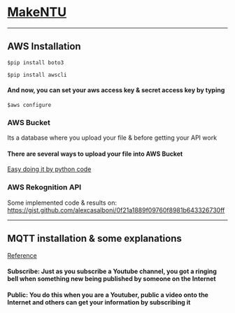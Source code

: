 # [MakeNTU](https://make.ntuee.org/)
---
## AWS Installation
```$pip install boto3```

```$pip install awscli```
#### And now, you can set your aws access key & secret access key by typing
```$aws configure```
### AWS Bucket
Its a database where you upload your file & before getting your API work
#### There are several ways to upload your file into AWS Bucket
[Easy doing it by python code](https://boto3.amazonaws.com/v1/documentation/api/latest/guide/s3-example-creating-buckets.html)
### AWS Rekognition API
Some implemented code & results on: https://gist.github.com/alexcasalboni/0f21a1889f09760f8981b643326730ff

---
## MQTT installation & some explanations
[Reference](https://github.com/eclipse/paho.mqtt.python)
#### Subscribe: Just as you subscribe a Youtube channel, you got a ringing bell when something new being published by someone on the Internet
#### Public: You do this when you are a Youtuber, public a video onto the Internet and others can get your information by subscribing it
